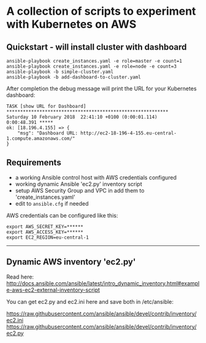 # A collection of scripts to experiment with Kubernetes on AWS

## Quickstart - will install cluster with dashboard

```
ansible-playbook create_instances.yaml -e role=master -e count=1
ansible-playbook create_instances.yaml -e role=node -e count=3
ansible-playbook -b simple-cluster.yaml
ansible-playbook -b add-dashboard-to-cluster.yaml
```

After completion the debug message will print the URL for your Kubernetes dashboard:

```
TASK [show URL for Dashboard] ***********************************************************
Saturday 10 February 2018  22:41:10 +0100 (0:00:01.114)       0:00:48.391 *****
ok: [18.196.4.155] => {
    "msg": "Dashboard URL: http://ec2-18-196-4-155.eu-central-1.compute.amazonaws.com/"
}
```

## Requirements

- a working Ansible control host with AWS credentials configured
- working dynamic Ansible 'ec2.py' inventory script
- setup AWS Security Group and VPC in add them to 'create_instances.yaml'
- edit to `ansible.cfg` if needed

AWS credentials can be configured like this:

```
export AWS_SECRET_KEY=******
export AWS_ACCESS_KEY=******
export EC2_REGION=eu-central-1
```

---

## Dynamic AWS inventory 'ec2.py'

Read here: http://docs.ansible.com/ansible/latest/intro_dynamic_inventory.html#example-aws-ec2-external-inventory-script

You can get ec2.py and ec2.ini here and save both in /etc/ansible:

https://raw.githubusercontent.com/ansible/ansible/devel/contrib/inventory/ec2.ini
https://raw.githubusercontent.com/ansible/ansible/devel/contrib/inventory/ec2.py

